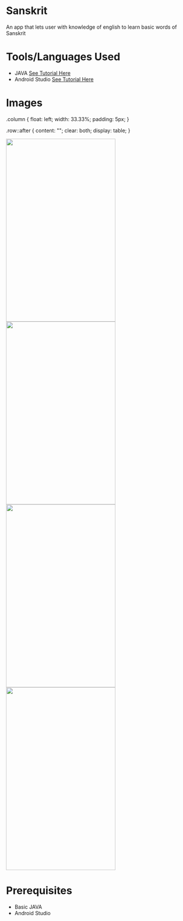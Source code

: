 # Sanskrit
An app that lets user with knowledge of english to learn basic words of Sanskrit

# Tools/Languages Used
  
  * JAVA <a href='#'>See Tutorial Here</a>
  * Android Studio <a href='#'>See Tutorial Here</a>
  
# Images

.column {
  float: left;
  width: 33.33%;
  padding: 5px;
}


.row::after {
  content: "";
  clear: both;
  display: table;
} 

 <div class="row">
  <div class="column">
   <img src="./Screenshot_20191004-145333_Sanskrit.jpg" width="300" height ="500"/>
  </div>
  <div class="column">
   <img src="./Screenshot_20191011-150510_Sanskrit.jpg" width="300" height ="500"/>
  </div>
  <div class="column">
   <img src="./Screenshot_20191011-150513_Sanskrit.jpg" width="300" height ="500"/>
  </div>
   <div class="column">
<img src="./Screenshot_20191011-150520_Sanskrit.jpg" width="300" height ="500"/>
  </div>
</div> 
  
# Prerequisites
  * Basic JAVA
  * Android Studio
  


